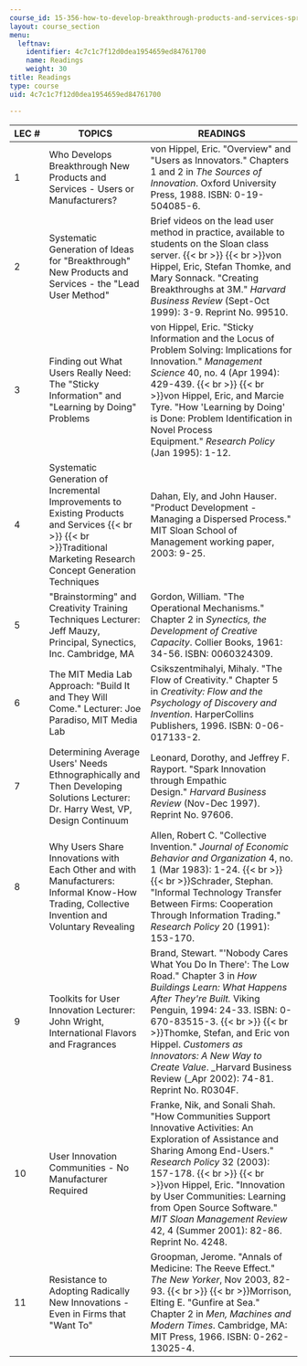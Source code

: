 ```yaml
---
course_id: 15-356-how-to-develop-breakthrough-products-and-services-spring-2004
layout: course_section
menu:
  leftnav:
    identifier: 4c7c1c7f12d0dea1954659ed84761700
    name: Readings
    weight: 30
title: Readings
type: course
uid: 4c7c1c7f12d0dea1954659ed84761700

---
```


| LEC # | TOPICS | READINGS |
| --- | --- | --- |
| 1 | Who Develops Breakthrough New Products and Services - Users or Manufacturers? | von Hippel, Eric. "Overview" and "Users as Innovators." Chapters 1 and 2 in _The Sources of Innovation_. Oxford University Press, 1988. ISBN: 0-19-504085-6. |
| 2 | Systematic Generation of Ideas for "Breakthrough" New Products and Services - the "Lead User Method" | Brief videos on the lead user method in practice, available to students on the Sloan class server.  {{< br >}}  {{< br >}}von Hippel, Eric, Stefan Thomke, and Mary Sonnack. "Creating Breakthroughs at 3M." _Harvard Business Review_ (Sept-Oct 1999): 3-9. Reprint No. 99510. |
| 3 | Finding out What Users Really Need: The "Sticky Information" and "Learning by Doing" Problems | von Hippel, Eric. "Sticky Information and the Locus of Problem Solving: Implications for Innovation." _Management Science_ 40, no. 4 (Apr 1994): 429-439.  {{< br >}}  {{< br >}}von Hippel, Eric, and Marcie Tyre. "How 'Learning by Doing' is Done: Problem Identification in Novel Process Equipment." _Research Policy_ (Jan 1995): 1-12. |
| 4 | Systematic Generation of Incremental Improvements to Existing Products and Services  {{< br >}}  {{< br >}}Traditional Marketing Research Concept Generation Techniques | Dahan, Ely, and John Hauser. "Product Development - Managing a Dispersed Process." MIT Sloan School of Management working paper, 2003: 9-25. |
| 5 | "Brainstorming" and Creativity Training Techniques Lecturer: Jeff Mauzy, Principal, Synectics, Inc. Cambridge, MA | Gordon, William. "The Operational Mechanisms." Chapter 2 in _Synectics, the_ _Development of Creative_ _Capacity_. Collier Books, 1961: 34-56. ISBN: 0060324309. |
| 6 | The MIT Media Lab Approach: "Build It and They Will Come." Lecturer: Joe Paradiso, MIT Media Lab | Csikszentmihalyi, Mihaly. "The Flow of Creativity." Chapter 5 in _Creativity:_ _Flow and the Psychology of_ _Discovery and Invention_. HarperCollins Publishers, 1996. ISBN: 0-06-017133-2. |
| 7 | Determining Average Users' Needs Ethnographically and Then Developing Solutions Lecturer: Dr. Harry West, VP, Design Continuum | Leonard, Dorothy, and Jeffrey F. Rayport. "Spark Innovation through Empathic Design." _Harvard Business Review_ (Nov-Dec 1997). Reprint No. 97606. |
| 8 | Why Users Share Innovations with Each Other and with Manufacturers: Informal Know-How Trading, Collective Invention and Voluntary Revealing | Allen, Robert C. "Collective Invention." _Journal of_ _Economic_ _Behavior and_ _Organization_ 4, no. 1 (Mar 1983): 1-24.  {{< br >}}  {{< br >}}Schrader, Stephan. "Informal Technology Transfer Between Firms: Cooperation Through Information Trading." _Research Policy_ 20 (1991): 153-170. |
| 9 | Toolkits for User Innovation Lecturer: John Wright, International Flavors and Fragrances | Brand, Stewart. "'Nobody Cares What You Do In There': The Low Road." Chapter 3 in _How Buildings Learn: What Happens After They're Built._ Viking Penguin, 1994: 24-33. ISBN: 0-670-83515-3.  {{< br >}}  {{< br >}}Thomke, Stefan, and Eric von Hippel. _Customers as_ _Innovators: A New Way to_ _Create Value_. _Harvard Business Review (_Apr 2002): 74-81. Reprint No. R0304F. |
| 10 | User Innovation Communities - No Manufacturer Required | Franke, Nik, and Sonali Shah. "How Communities Support Innovative Activities: An Exploration of Assistance and Sharing Among End-Users." _Research Policy_ 32 (2003): 157-178.  {{< br >}}  {{< br >}}von Hippel, Eric. "Innovation by User Communities: Learning from Open Source Software." _MIT Sloan Management Review_ 42, 4 (Summer 2001): 82-86. Reprint No. 4248. |
| 11 | Resistance to Adopting Radically New Innovations - Even in Firms that "Want To" | Groopman, Jerome. "Annals of Medicine: The Reeve Effect." _The New Yorker_, Nov 2003, 82-93.  {{< br >}}  {{< br >}}Morrison, Elting E. "Gunfire at Sea." Chapter 2 in _Men,_ _Machines and Modern_ _Times_. Cambridge, MA: MIT Press, 1966. ISBN: 0-262-13025-4.